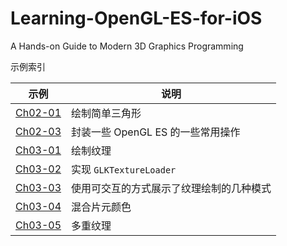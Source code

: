 # Learning-OpenGL-ES-for-iOS
A Hands-on Guide to Modern 3D Graphics Programming

示例索引

| 示例                 | 说明                                     |
| -------------------- | ---------------------------------------- |
| [Ch02-01](./Ch02-01) | 绘制简单三角形                           |
| [Ch02-03](./Ch02-03) | 封装一些 OpenGL ES 的一些常用操作        |
| [Ch03-01](./Ch03-01) | 绘制纹理                                 |
| [Ch03-02](./Ch03-02) | 实现  `GLKTextureLoader`                 |
| [Ch03-03](./Ch03-03) | 使用可交互的方式展示了纹理绘制的几种模式 |
| [Ch03-04](./Ch03-04) | 混合片元颜色                             |
| [Ch03-05](./Ch03-05) | 多重纹理                                 |

